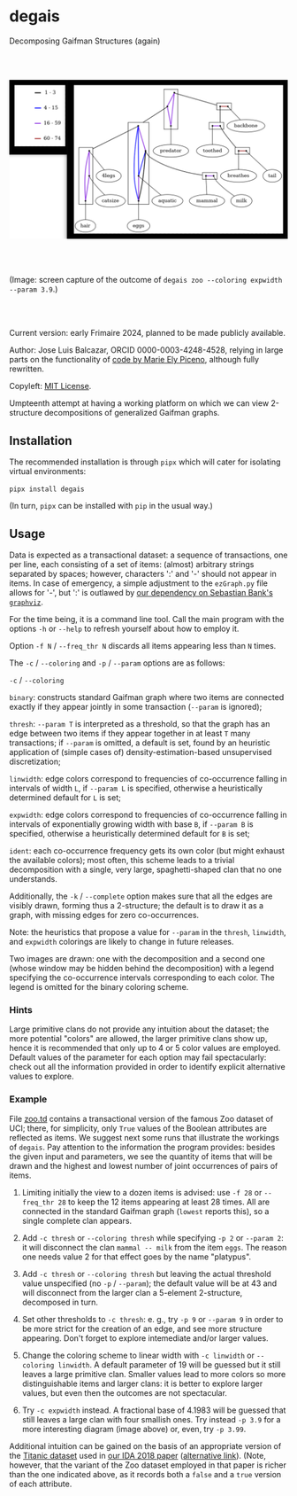 # degais
Decomposing Gaifman Structures (again)

<br>
<br>

![Zoo dataset, freq thr 28, exp 4](../zoo_28_exp_3_9.png)

<!--- 
Check out this one day:
https://github.com/cookiecutter/cookiecutter

Does pipx install degais need to be preceded by `sudo` ?)
--->

<br>
<br>

(Image: screen capture of the outcome of 
`degais zoo --coloring expwidth --param 3.9`.)

<br>
<br>

Current version: early Frimaire 2024, 
planned to be made publicly available.

Author: Jose Luis Balcazar, ORCID 0000-0003-4248-4528,
relying in large parts on the functionality of 
[code by Marie Ely Piceno](https://github.com/balqui/labgaif),
although fully rewritten.

Copyleft: [MIT License](https://en.wikipedia.org/wiki/MIT_License).

Umpteenth attempt at having a working platform on which 
we can view 2-structure decompositions of generalized 
Gaifman graphs.

## Installation

The recommended installation is through `pipx` 
which will cater for isolating virtual environments:

`pipx install degais`

(In turn, `pipx` can be installed with `pip` in the usual way.)

## Usage

Data is expected as a transactional dataset: a sequence of
transactions, one per line, each consisting of a set of items:
(almost) arbitrary strings separated by spaces; however, 
characters ':' and '-' should not appear in items. In case
of emergency, a simple adjustment to the `ezGraph.py` file
allows for '-', but ':' is outlawed by 
[our dependency on Sebastian Bank's `graphviz`](https://graphviz.readthedocs.io/en/stable/manual.html#node-ports-compass).

For the time being, it is a command line tool. 
Call the main program with the options `-h` or `--help`
to refresh yourself about how to employ it. 

Option `-f N` / `--freq_thr N` discards all 
items appearing less than `N` times. 

The `-c` / `--coloring` 
and `-p` / `--param` options are as follows:

`-c` / `--coloring`

`binary`: constructs standard Gaifman graph where
two items are connected exactly if they appear jointly in some
transaction (`--param` is ignored);

`thresh`: `--param T` is interpreted as a threshold, so that
the graph has an edge between two items if they appear together 
in at least `T` many transactions; if `--param` is omitted, 
a default is set, found by an heuristic application of 
(simple cases of) density-estimation-based unsupervised 
discretization;

`linwidth`: edge colors correspond to frequencies of co-occurrence 
falling in intervals of width `L`, if `--param L` is specified, 
otherwise a heuristically determined default for `L` is set;

`expwidth`: edge colors correspond to frequencies of co-occurrence 
falling in intervals of exponentially growing width with base `B`, 
if `--param B` is specified, otherwise a heuristically determined 
default for `B` is set;

`ident`: each co-occurrence frequency gets its own color (but might
exhaust the available colors); most often, this scheme leads to a 
trivial decomposition with a single, very large, spaghetti-shaped 
clan that no one understands.

Additionally, the `-k` / `--complete` option makes sure that all the
edges are visibly drawn, forming thus a 2-structure; the default
is to draw it as a graph, with missing edges for zero co-occurrences.

Note: the heuristics that propose a value for `--param` in the 
`thresh`, `linwidth`, and `expwidth` colorings are likely 
to change in future releases.

Two images are drawn: one with the decomposition and a second one 
(whose window may be hidden behind the decomposition) with a legend 
specifying the co-occurrence intervals corresponding to each color. 
The legend is omitted for the binary coloring scheme.


### Hints

Large primitive clans do not provide any intuition about the dataset;
the more potential "colors" are allowed, the larger primitive
clans show up, hence it is recommended that only up to 4 or 5 color
values are employed. Default values of the parameter for each option 
may fail spectacularly: check out all the information provided in order
to identify explicit alternative values to explore.


### Example

File [zoo.td](https://github.com/balqui/degais/blob/main/testdata/zoo.td)
contains a transactional version of the famous Zoo
dataset of UCI; there, for simplicity, only `True` values of the 
Boolean attributes are reflected as items. We suggest next some 
runs that illustrate the workings of `degais`. Pay attention to
the information the program provides: besides the given input and
parameters, we see the quantity of items that will be drawn and 
the highest and lowest number of joint occurrences of pairs of items.

1. Limiting initially the view to a dozen items is advised: use `-f 28`
or `--freq_thr 28` to keep the 12 items appearing at least 28 times. 
All are connected in the standard Gaifman graph (`lowest` reports 
this), so a single complete clan appears.

2. Add `-c thresh` or `--coloring thresh` while specifying `-p 2` or
`--param 2`: it will disconnect the clan `mammal -- milk` from the 
item `eggs`. The reason one needs value 2 for that effect goes by
the name "platypus".

3. Add `-c thresh` or `--coloring thresh` but leaving the actual
threshold value unspecified (no `-p` / `--param`); the default 
value will be at 43 and will disconnect from the larger clan 
a 5-element 2-structure, decomposed in turn.

4. Set other thresholds to `-c thresh`: e. g., try `-p 9` or 
`--param 9` in order to be more strict for the creation of an edge, 
and see more structure appearing. Don't forget to explore intemediate 
and/or larger values.

5. Change the coloring scheme to linear width with `-c linwidth` 
or `--coloring linwidth`. A default parameter of 19 will be guessed
but it still leaves a large primitive clan. Smaller values lead to
more colors so more distinguishable items and larger clans: it is
better to explore larger values, but even then the outcomes are not
spectacular.

6. Try `-c expwidth` instead. A fractional base of 4.1983 will 
be guessed that still leaves a large clan with four smallish ones. 
Try instead `-p 3.9` for a more interesting diagram (image above)
or, even, try `-p 3.99`.

Additional intuition can be gained on the basis of an appropriate
version of the 
[Titanic dataset](https://github.com/balqui/degais/blob/main/testdata/titanic_.td)
used in 
[our IDA 2018 paper](https://link.springer.com/chapter/10.1007/978-3-030-01768-2_20)
([alternative link](https://arxiv.org/abs/1910.05146)).
(Note, however, that the variant of the Zoo dataset employed in 
that paper is richer than the one indicated above, as it records
both a `false` and a `true` version of each attribute.
